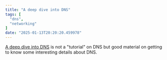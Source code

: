 ```yaml
---
title: "A deep dive into DNS"
tags: [
  "dns",
  "networking"
]
date: "2025-01-13T20:20:20.459978"
---
```

[A deep dive into DNS](https://www.youtube.com/watch?v=drWd9HIhJdU) is not a "tutorial" on DNS but good material on getting to know some interesting details about DNS.
